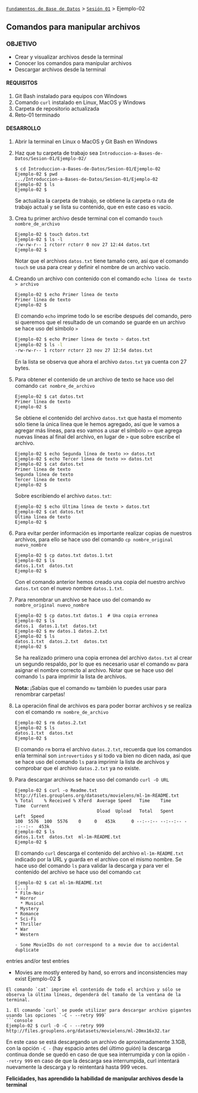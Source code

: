 [`Fundamentos de Base de Datos`](../../Readme.md) > [`Sesión 01`](../Readme.md) > Ejemplo-02
## Comandos para manipular archivos

### OBJETIVO
- Crear y visualizar archivos desde la terminal
- Conocer los comandos para manipular archivos
- Descargar archivos desde la terminal

#### REQUISITOS
1. Git Bash instalado para equipos con Windows
1. Comando `curl` instalado en Linux, MacOS y Windows
1. Carpeta de repositorio actualizada
1. Reto-01 terminado

#### DESARROLLO
1. Abrir la terminal en Linux o MacOS y Git Bash en Windows

1. Haz que tu carpeta de trabajo sea `Introduccion-a-Bases-de-Datos/Sesion-01/Ejemplo-02/`
   ```console
   $ cd Introduccion-a-Bases-de-Datos/Sesion-01/Ejemplo-02
   Ejemplo-02 $ pwd
   .../Introduccion-a-Bases-de-Datos/Sesion-01/Ejemplo-02
   Ejemplo-02 $ ls
   Ejemplo-02 $
   ```
   Se actualiza la carpeta de trabajo, se obtiene la carpeta o ruta de trabajo actual y se lista su contenido, que en este caso es vacío.

1. Crea tu primer archivo desde terminal con el comando `touch nombre_de_archivo`
   ```console
   Ejemplo-02 $ touch datos.txt
   Ejemplo-02 $ ls -l
   -rw-rw-r-- 1 rctorr rctorr 0 nov 27 12:44 datos.txt
   Ejemplo-02 $
   ```
   Notar que el archivos `datos.txt` tiene tamaño cero, así que el comando `touch` se usa para crear y definir el nombre de un archivo vacío.

1. Creando un archivo con contenido con el comando `echo línea de texto > archivo`
   ```console
   Ejemplo-02 $ echo Primer línea de texto
   Primer línea de texto
   Ejemplo-02 $
   ```
   El comando `echo` imprime todo lo se escribe después del comando, pero si queremos que el resultado de un comando se guarde en un archivo se hace uso del símbolo `>`
   ```bash
   Ejemplo-02 $ echo Primer línea de texto > datos.txt
   Ejemplo-02 $ ls -l
   -rw-rw-r-- 1 rctorr rctorr 23 nov 27 12:54 datos.txt
   ```
   En la lista se observa que ahora el archivo `datos.txt` ya cuenta con 27 bytes.

1. Para obtener el contenido de un archivo de texto se hace uso del comando `cat nombre_de_archivo`
   ```console
   Ejemplo-02 $ cat datos.txt
   Primer línea de texto
   Ejemplo-02 $
   ```
   Se obtiene el contenido del archivo `datos.txt` que hasta el momento sólo tiene la única línea que le hemos agregado, así que le vamos a agregar más líneas, para eso vamos a usar el símbolo `>>` que agrega nuevas líneas al final del archivo, en lugar de `>` que sobre escribe el archivo.
   ```console
   Ejemplo-02 $ echo Segunda línea de texto >> datos.txt
   Ejemplo-02 $ echo Tercer línea de texto >> datos.txt
   Ejemplo-02 $ cat datos.txt
   Primer línea de texto
   Segunda línea de texto
   Tercer línea de texto
   Ejemplo-02 $
   ```
   Sobre escribiendo el archivo `datos.txt`:
   ```console
   Ejemplo-02 $ echo Última línea de texto > datos.txt
   Ejemplo-02 $ cat datos.txt
   Última línea de texto
   Ejemplo-02 $
   ```

1. Para evitar perder información es importante realizar copias de nuestros archivos, para ello se hace uso del comando `cp nombre_original nuevo_nombre`
   ```console
   Ejemplo-02 $ cp datos.txt datos.1.txt
   Ejemplo-02 $ ls
   datos.1.txt  datos.txt
   Ejemplo-02 $
   ```
   Con el comando anterior hemos creado una copia del nuestro archivo `datos.txt` con el nuevo nombre `datos.1.txt`.

1. Para renombrar un archivo se hace uso del comando `mv nombre_original nuevo_nombre`
   ```console
   Ejemplo-02 $ cp datos.txt datos.1  # Una copia erronea
   Ejemplo-02 $ ls
   datos.1  datos.1.txt  datos.txt
   Ejemplo-02 $ mv datos.1 datos.2.txt
   Ejemplo-02 $ ls
   datos.1.txt  datos.2.txt  datos.txt
   Ejemplo-02 $

   ```
   Se ha realizado primero una copia erronea del archivo `datos.txt` al crear un segundo respaldo, por lo que es necesario usar el comando `mv` para asignar el nombre correcto al archivo. Notar que se hace uso del comando `ls` para imprimir la lista de archivos.

   __Nota:__ ¡Sabías que el comando `mv` también lo puedes usar para renombrar carpetas!

1. La operación final de archivos es para poder borrar archivos y se realiza con el comando `rm nombre_de_archivo`
   ```console
   Ejemplo-02 $ rm datos.2.txt
   Ejemplo-02 $ ls
   datos.1.txt  datos.txt
   Ejemplo-02 $
   ```
   El comando `rm` borra el archivo `datos.2.txt`, recuerda que los comandos enla terminal son `introvertidos` y si todo va bien no dicen nada, así que se hace uso del comando `ls` para imprimir la lista de archivos y comprobar que el archivo `datos.2.txt` ya no existe.

1. Para descargar archivos se hace uso del comando `curl -O URL`
   ```console
   Ejemplo-02 $ curl -o Readme.txt http://files.grouplens.org/datasets/movielens/ml-1m-README.txt
   % Total    % Received % Xferd  Average Speed   Time    Time     Time  Current
                                  Dload  Upload   Total   Spent    Left  Speed
   100  5576  100  5576    0     0   453k      0 --:--:-- --:--:-- --:--:--  453k
   Ejemplo-02 $ ls
   datos.1.txt  datos.txt  ml-1m-README.txt
   Ejemplo-02 $
   ```
   El comando `curl` descarga el contenido del archivo `ml-1m-README.txt` indicado por la URL y guarda en el archivo con el mismo nombre. Se hace uso del comando `ls` para validar la descarga y para ver el contenido del archivo se hace uso del comando `cat`
   ```console
   Ejemplo-02 $ cat ml-1m-README.txt
   [...]
   * Film-Noir
   * Horror
 	 * Musical
   * Mystery
   * Romance
   * Sci-Fi
   * Thriller
   * War
   * Western

   - Some MovieIDs do not correspond to a movie due to accidental duplicate
 entries and/or test entries
   - Movies are mostly entered by hand, so errors and inconsistencies may exist
   Ejemplo-02 $
   ```
   El comando `cat` imprime el contenido de todo el archivo y sólo se observa la última líneas, dependerá del tamaño de la ventana de la terminal.

1. El comando `curl` se puede utilizar para descargar archivo gigantes usando las opciones `-C - --retry 999`
   ```console
   Ejemplo-02 $ curl -O -C - --retry 999 http://files.grouplens.org/datasets/movielens/ml-20mx16x32.tar
   ```
   En este caso se está descargando un archivo de aproximadamente 3.1GB, con la opción `-C -` (hay espacio antes del último guión) la descarga continua donde se quedó en caso de que sea interrumpida y con la opión `--retry 999` en caso de que la descarga sea interrumpida, curl intentará nuevamente la descarga y lo reintentará hasta 999 veces.

__Felicidades, has aprendido la habilidad de manipular archivos desde la terminal__
